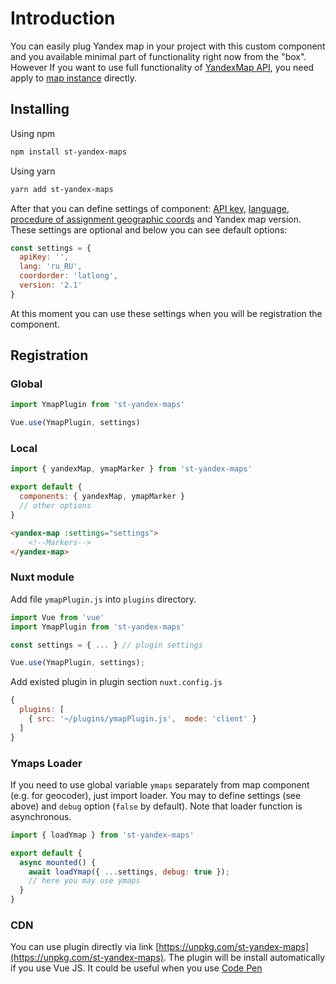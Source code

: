 # Introduction

You can easily plug Yandex map in your project with this custom component and you available minimal part of functionality right now from the "box". However If you want to use full functionality of [YandexMap API](https://tech.yandex.ru/maps/doc/jsapi/2.1/quick-start/index-docpage/), you need apply to [map instance](https://tech.yandex.ru/maps/doc/jsapi/2.1/quick-start/index-docpage/) directly.
 

##  Installing

Using npm

```Bash
npm install st-yandex-maps
```

Using yarn
```Bash
yarn add st-yandex-maps
```

After that you can define settings of component:
 [API key](https://tech.yandex.ru/maps/doc/jsapi/2.1/dg/concepts/load-docpage/), [language](https://tech.yandex.ru/maps/doc/jsapi/2.1/dg/concepts/localization-docpage/), [procedure of assignment geographic coords](https://tech.yandex.ru/maps/jsapi/doc/2.1/dg/concepts/load-docpage/#load__coordorder) and Yandex map version. These settings are optional and below you can see default options:

```JavaScript
const settings = {
  apiKey: '',
  lang: 'ru_RU',
  coordorder: 'latlong',
  version: '2.1'
}
```

At this moment you can use these settings when you will be registration the component.

## Registration

### Global
```JavaScript
import YmapPlugin from 'st-yandex-maps'

Vue.use(YmapPlugin, settings)
```

### Local

```JavaScript
import { yandexMap, ymapMarker } from 'st-yandex-maps'

export default {
  components: { yandexMap, ymapMarker }
  // other options
}

```
```HTML
<yandex-map :settings="settings">
    <!--Markers-->
</yandex-map>
```

### Nuxt module

Add file `ymapPlugin.js` into `plugins` directory. 

```JavaScript
import Vue from 'vue'
import YmapPlugin from 'st-yandex-maps'

const settings = { ... } // plugin settings

Vue.use(YmapPlugin, settings);
```

Add existed plugin in plugin section `nuxt.config.js`

```JavaScript
{
  plugins: [
    { src: '~/plugins/ymapPlugin.js',  mode: 'client' }
  ]
}
```

### Ymaps Loader

If you need to use global variable `ymaps` separately from map component (e.g. for geocoder), just import loader. You may to define settings (see above) and `debug` option (`false` by default). Note that loader function is asynchronous.  

```JavaScript
import { loadYmap } from 'st-yandex-maps'

export default {
  async mounted() {
    await loadYmap({ ...settings, debug: true });
    // here you may use ymaps 
  }
}
```

### CDN

You can use plugin directly via link [https://unpkg.com/st-yandex-maps](https://unpkg.com/st-yandex-maps). The plugin will be install automatically if you use Vue JS. It could be useful when you use [Code Pen](https://codepen.io/PNKBizz/pen/WMRwyM)
